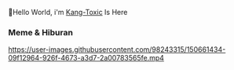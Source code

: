👋Hello World, i'm [Kang-Toxic]() Is Here

### Meme & Hiburan


https://user-images.githubusercontent.com/98243315/150661434-09f12964-926f-4673-a3d7-2a00783565fe.mp4







<!---
Kang-Toxic/Kang-Toxic is a ✨ special ✨ repository because its `README.md` (this file) appears on your GitHub profile.
You can click the Preview link to take a look at your changes.
--->

